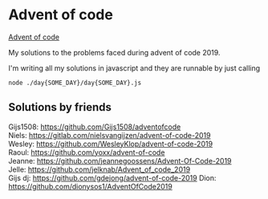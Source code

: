 # Advent of code

[Advent of code](https://adventofcode.com/2019/)

My solutions to the problems faced during advent of code 2019.

I'm writing all my solutions in javascript and they are runnable by just calling

```shell
node ./day{SOME_DAY}/day{SOME_DAY}.js
```

## Solutions by friends

Gijs1508: https://github.com/Gijs1508/adventofcode  
Niels: https://gitlab.com/nielsvangijzen/advent-of-code-2019  
Wesley: https://github.com/WesleyKlop/advent-of-code-2019  
Raoul: https://github.com/yoxx/advent-of-code  
Jeanne: https://github.com/jeannegoossens/Advent-Of-Code-2019  
Jelle: https://github.com/jelknab/Advent_of_code_2019  
Gijs dj: https://github.com/gdejong/advent-of-code-2019
Dion: https://github.com/dionysos1/AdventOfCode2019
